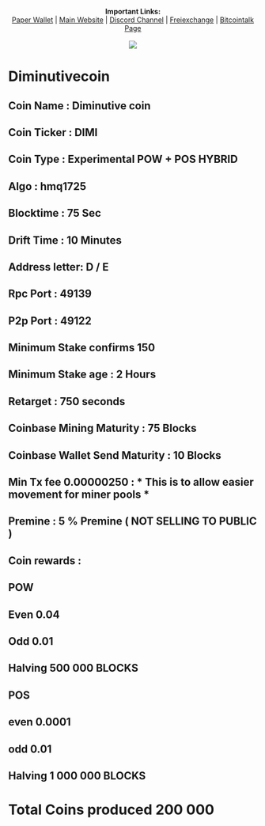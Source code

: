 <p align="center">
  <b>Important Links:</b><br>
  <a href="http://paperwallet.diminutivecoin.co.za/">Paper Wallet</a> |
  <a href="http://diminutivecoin.co.za/">Main Website</a> |
  <a href="https://discord.gg/a3uDqrV">Discord Channel</a> |
  <a href="https://freiexchange.com/market/DIMI/BTC">Freiexchange</a> |
  <a href="https://bitcointalk.org/index.php?topic=5221878">Bitcointalk Page</a>
  <br><br>
  <img src="https://i.imgur.com/eKTCMFJ.gif">
 </p>

# Diminutivecoin

## Coin Name : Diminutive coin
## Coin Ticker : DIMI 
## Coin Type : Experimental POW + POS HYBRID
## Algo : hmq1725
## Blocktime : 75 Sec
## Drift Time : 10 Minutes
## Address letter: D / E
## Rpc Port : 49139 
## P2p Port : 49122
## Minimum Stake confirms 150
## Minimum Stake age : 2 Hours 
## Retarget : 750 seconds
## Coinbase Mining Maturity : 75 Blocks
## Coinbase Wallet Send Maturity : 10 Blocks
## Min Tx fee 0.00000250 : * This is to allow easier movement for miner pools * 
## Premine : 5 % Premine ( NOT SELLING TO PUBLIC )
## Coin rewards :
## POW  
## Even 0.04 
## Odd 0.01 
## Halving 500 000 BLOCKS
## POS 
## even 0.0001
## odd 0.01
## Halving 1 000 000 BLOCKS
# Total Coins produced 200 000

